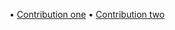• [Contribution one](https://github.com/zuri-training/My-Debtors-Project-Team33/tree/master/MyDebtors/templates/AboutUs)
• [Contribution two](https://github.com/zuri-training/My-Debtors-Project-Team33/tree/master/MyDebtors/templates/contact%20us%20page)
